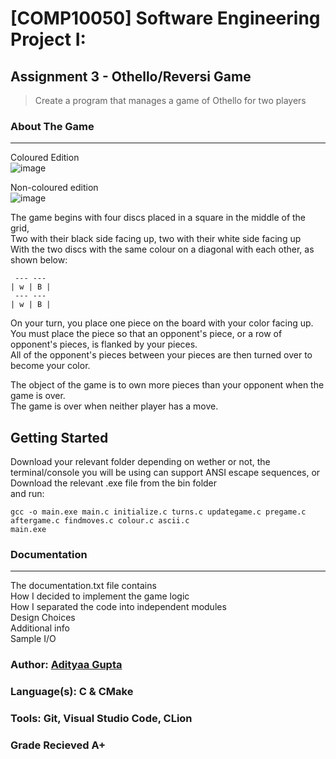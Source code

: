 # [COMP10050] Software Engineering Project I: 
## Assignment 3 - Othello/Reversi Game

> Create a program that manages a game of Othello for two players

### About The Game 
 --- ---
Coloured Edition  
![image](https://user-images.githubusercontent.com/71985681/118888023-07103b00-b8f3-11eb-878f-1fc169176bf8.png)

Non-coloured edition  
![image](https://user-images.githubusercontent.com/71985681/118888254-53f41180-b8f3-11eb-8fb8-93cf5370b1f3.png)

The game begins with four discs placed in a square in the middle of the grid,  
Two with their black side facing up, two with their white side facing up  
With the two discs with the same colour on a diagonal with each other, as shown below:  
```
 --- --- 
| w | B |
 --- --- 
| w | B |
```
On your turn, you place one piece on the board with your color facing up.  
You must place the piece so that an opponent's piece, or a row of opponent's pieces, is flanked by your pieces.  
All of the opponent's pieces between your pieces are then turned over to become your color.  
  
The object of the game is to own more pieces than your opponent when the game is over.  
The game is over when neither player has a move.   

## Getting Started 
Download your relevant folder depending on wether or not, the terminal/console you will be using can support ANSI escape sequences, or  
Download the relevant .exe file from the bin folder  
and run:  
```
gcc -o main.exe main.c initialize.c turns.c updategame.c pregame.c aftergame.c findmoves.c colour.c ascii.c
main.exe
```
### Documentation
 --- ---
The documentation.txt file contains  
How I decided to implement the game logic  
How I separated the code into independent modules  
Design Choices  
Additional info  
Sample I/O  


### Author:           [Adityaa Gupta](https://github.com/Adwgupta)
### Language(s):      C & CMake 
### Tools:            Git, Visual Studio Code, CLion
### Grade Recieved    A+
